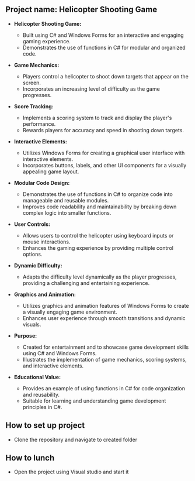 ## Project name: Helicopter Shooting Game

- **Helicopter Shooting Game:**
  - Built using C# and Windows Forms for an interactive and engaging gaming experience.
  - Demonstrates the use of functions in C# for modular and organized code.

- **Game Mechanics:**
  - Players control a helicopter to shoot down targets that appear on the screen.
  - Incorporates an increasing level of difficulty as the game progresses.

- **Score Tracking:**
  - Implements a scoring system to track and display the player's performance.
  - Rewards players for accuracy and speed in shooting down targets.

- **Interactive Elements:**
  - Utilizes Windows Forms for creating a graphical user interface with interactive elements.
  - Incorporates buttons, labels, and other UI components for a visually appealing game layout.

- **Modular Code Design:**
  - Demonstrates the use of functions in C# to organize code into manageable and reusable modules.
  - Improves code readability and maintainability by breaking down complex logic into smaller functions.

- **User Controls:**
  - Allows users to control the helicopter using keyboard inputs or mouse interactions.
  - Enhances the gaming experience by providing multiple control options.

- **Dynamic Difficulty:**
  - Adapts the difficulty level dynamically as the player progresses, providing a challenging and entertaining experience.

- **Graphics and Animation:**
  - Utilizes graphics and animation features of Windows Forms to create a visually engaging game environment.
  - Enhances user experience through smooth transitions and dynamic visuals.

- **Purpose:**
  - Created for entertainment and to showcase game development skills using C# and Windows Forms.
  - Illustrates the implementation of game mechanics, scoring systems, and interactive elements.

- **Educational Value:**
  - Provides an example of using functions in C# for code organization and reusability.
  - Suitable for learning and understanding game development principles in C#.
## How to set up project
  - Clone the repository and navigate to created folder
## How to lunch
  - Open the project using Visual studio and start it

